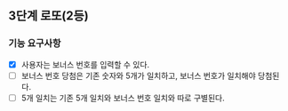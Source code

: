 ## 3단계 로또(2등)

### 기능 요구사항

* [x] 사용자는 보너스 번호를 입력할 수 있다.
* [ ] 보너스 번호 당첨은 기존 숫자와 5개가 일치하고, 보너스 번호가 일치해야 당첨된다.
* [ ] 5개 일치는 기존 5개 일치와 보너스 번호 일치와 따로 구별된다.